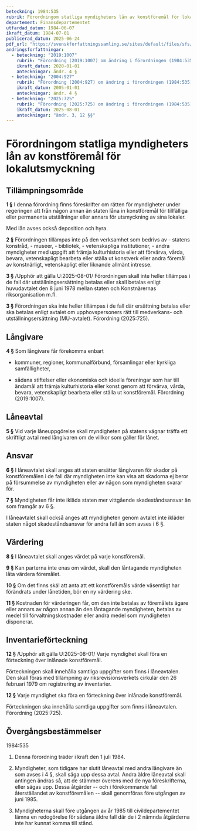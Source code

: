 ```yaml
---
beteckning: 1984:535
rubrik: Förordningom statliga myndigheters lån av konstföremål för lokalutsmyckning
departement: Finansdepartementet
utfardad_datum: 1984-06-07
ikraft_datum: 1984-07-01
publicerad_datum: 2025-06-24
pdf_url: "https://svenskforfattningssamling.se/sites/default/files/sfs/1984-06/SFS1984-535.pdf"
andringsforfattningar:
  - beteckning: "2019:1007"
    rubrik: "Förordning (2019:1007) om ändring i förordningen (1984:535) om statliga myndigheters lån av konstföremål för lokalutsmyckning"
    ikraft_datum: 2020-01-01
    anteckningar: ändr. 4 §
  - beteckning: "2004:927"
    rubrik: "Förordning (2004:927) om ändring i förordningen (1984:535) om statliga myndigheters lån och konstföremål för lokalutsmyckning"
    ikraft_datum: 2005-01-01
    anteckningar: ändr. 4 §
  - beteckning: "2025:725"
    rubrik: "Förordning (2025:725) om ändring i förordningen (1984:535) om statliga myndigheters lån av konstföremål för lokalutsmyckning"
    ikraft_datum: 2025-08-01
    anteckningar: "ändr. 3, 12 §§"
---
```


# Förordningom statliga myndigheters lån av konstföremål för lokalutsmyckning

## Tillämpningsområde

**1 §** I denna förordning finns föreskrifter om rätten för myndigheter under regeringen att från någon annan än staten låna in konstföremål för tillfälliga eller permanenta utställningar eller annars för utsmyckning av sina lokaler.

Med lån avses också deposition och hyra.

**2 §** Förordningen tillämpas inte på den verksamhet som bedrivs av - statens konstråd, - museer, - bibliotek, - vetenskapliga institutioner, - andra myndigheter med uppgift att främja kulturhistoria eller att förvärva, vårda, bevara, vetenskapligt bearbeta eller ställa ut konstverk eller andra föremål av konstnärligt, vetenskapligt eller liknande allmänt intresse.

**3 §** /Upphör att gälla U:2025-08-01/ Förordningen skall inte heller tillämpas i de fall där utställningsersättning betalas eller skall betalas enligt huvudavtalet den 8 juni 1978 mellan staten och Konstnärernas riksorganisation m.fl.

**3 §** Förordningen ska inte heller tillämpas i de fall där ersättning betalas eller ska betalas enligt avtalet om upphovspersoners rätt till medverkans- och utställningsersättning (MU-avtalet). Förordning (2025:725).

## Långivare

**4 §** Som långivare får förekomma enbart

- kommuner, regioner, kommunalförbund, församlingar eller kyrkliga samfälligheter,

- sådana stiftelser eller ekonomiska och ideella föreningar som har till ändamål att främja kulturhistoria eller konst genom att förvärva, vårda, bevara, vetenskapligt bearbeta eller ställa ut konstföremål. Förordning (2019:1007).

## Låneavtal

**5 §** Vid varje låneuppgörelse skall myndigheten på statens vägnar träffa ett skriftligt avtal med långivaren om de villkor som gäller för lånet.

## Ansvar

**6 §** I låneavtalet skall anges att staten ersätter långivaren för skador på konstföremålen i de fall där myndigheten inte kan visa att skadorna ej beror på försummelse av myndigheten eller av någon som myndigheten svarar för.

**7 §** Myndigheten får inte ikläda staten mer vittgående skadeståndsansvar än som framgår av 6 §.

I låneavtalet skall också anges att myndigheten genom avtalet inte ikläder staten något skadeståndsansvar för andra fall än som avses i 6 §.

## Värdering

**8 §** I låneavtalet skall anges värdet på varje konstföremål.

**9 §** Kan parterna inte enas om värdet, skall den låntagande myndigheten låta värdera föremålet.

**10 §** Om det finns skäl att anta att ett konstföremåls värde väsentligt har förändrats under lånetiden, bör en ny värdering ske.

**11 §** Kostnaden för värderingen får, om den inte betalas av föremålets ägare eller annars av någon annan än den låntagande myndigheten, betalas av medel till förvaltningskostnader eller andra medel som myndigheten disponerar.

## Inventarieförteckning

**12 §** /Upphör att gälla U:2025-08-01/ Varje myndighet skall föra en förteckning över inlånade konstföremål.

Förteckningen skall innehålla samtliga uppgifter som finns i låneavtalen. Den skall föras med tillämpning av riksrevisionsverkets cirkulär den 26 februari 1979 om registrering av inventarier.

**12 §** Varje myndighet ska föra en förteckning över inlånade konstföremål.

Förteckningen ska innehålla samtliga uppgifter som finns i låneavtalen. Förordning (2025:725).


## Övergångsbestämmelser

1984:535

1. Denna förordning träder i kraft den 1 juli 1984.

2. Myndigheter, som tidigare har slutit låneavtal med andra långivare än som avses i 4 §, skall säga upp dessa avtal. Andra äldre låneavtal skall antingen ändras så, att de stämmer överens med de nya föreskrifterna, eller sägas upp. Dessa åtgärder -- och i förekommande fall återställandet av konstföremålen -- skall genomföras före utgången av juni 1985.

3. Myndigheterna skall före utgången av år 1985 till civildepartementet lämna en redogörelse för sådana äldre fall där de i 2 nämnda åtgärderna inte har kunnat komma till stånd.
